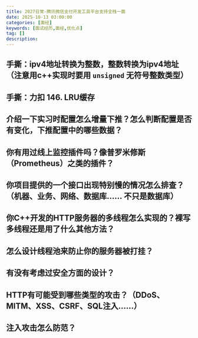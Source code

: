 ```yaml
---
title: 2027日常-腾讯微信支付开发工具平台支持全栈一面
date: 2025-10-13 03:00:00
categories: [面经]
keywords: [面试经历,面经,优化点]
tag: []
description:
---
```


## 手撕：ipv4地址转换为整数，整数转换为ipv4地址（注意用c++实现时要用 ```unsigned``` 无符号整数类型）

## 手撕：力扣 146. LRU缓存

## 介绍一下实习时配置怎么增量下推？怎么判断配置是否有变化，下推配置中的哪些数据？

## 你有用过线上监控插件吗？像普罗米修斯（Prometheus）之类的插件？

## 你项目提供的一个接口出现特别慢的情况怎么排查？（机器、业务、网络、数据库...... 不只是数据库）

## 你C++开发的HTTP服务器的多线程怎么实现的？裸写多线程还是用了什么其他方法？

## 怎么设计线程池来防止你的服务器被打挂？

## 有没有考虑过安全方面的设计？

## HTTP有可能受到哪些类型的攻击？（DDoS、MITM、XSS、CSRF、SQL注入......）

## 注入攻击怎么防范？
